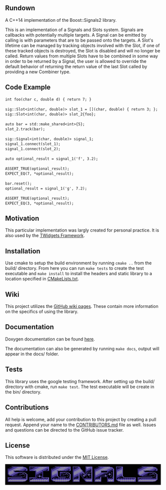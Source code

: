 ## Rundown
A C++14 implementation of the Boost::Signals2 library.

This is an implementation of a Signals and Slots system. Signals are callbacks
with potentially multiple targets. A Signal can be emitted by calling is with
parameters that are to be passed onto the targets. A Slot's lifetime can be
managed by tracking objects involved with the Slot, if one of these tracked
objects is destroyed, the Slot is disabled and will no longer be called. Return
values from multiple Slots have to be combined in some way in order to be
returned by a Signal, the user is allowed to override the default behavior of
returning the return value of the last Slot called by providing a new Combiner
type.

## Code Example
    int foo(char c, double d) { return 7; }

    sig::Slot<int(char, double)> slot_1 = [](char, double) { return 3; };
    sig::Slot<int(char, double)> slot_2{foo};

    auto bar = std::make_shared<int>{5};
    slot_2.track(bar);

    sig::Signal<int(char, double)> signal_1;
    signal_1.connect(slot_1);
    signal_1.connect(slot_2);

    auto optional_result = signal_1('f', 3.2);

    ASSERT_TRUE(optional_result);
    EXPECT_EQ(7, *optional_result);

    bar.reset();
    optional_result = signal_1('g', 7.2);

    ASSERT_TRUE(optional_result);
    EXPECT_EQ(3, *optional_result);


## Motivation
This particular implementation was largly created for personal practice. It is
also used by the [TWidgets Framework](
https://github.com/a-n-t-h-o-n-y/TWidgets).

## Installation
Use cmake to setup the build environment by running `cmake ..` from the build/
directory. From here you can run `make tests` to create the test executable and
`make install` to install the headers and static library to a location specified
in [CMakeLists.txt](CMakeLists.txt).

## Wiki
This project utilizes the [GitHub wiki pages](
https://github.com/a-n-t-h-o-n-y/Signals/wiki). These contain more information
on the specifics of using the library.

## Documentation
Doxygen documentation can be found [here](
https://a-n-t-h-o-n-y.github.io/Signals/).

The documentation can also be generated by running `make docs`, output will
appear in the docs/ folder.

## Tests
This library uses the google testing framework. After setting up the build/
directory with cmake, run `make test`. The test executable will be create in
the bin/ directory.

## Contributions
All help is welcome, add your contribution to this project by creating a pull
request. Append your name to the [CONTRIBUTORS.md](CONTRIBUTORS.md) file as
well. Issues and questions can be directed to the GitHub issue tracker.

## License
This software is distributed under the [MIT License](LICENSE.txt).

![alt_text](docs/signals.png "Signals Logo")
